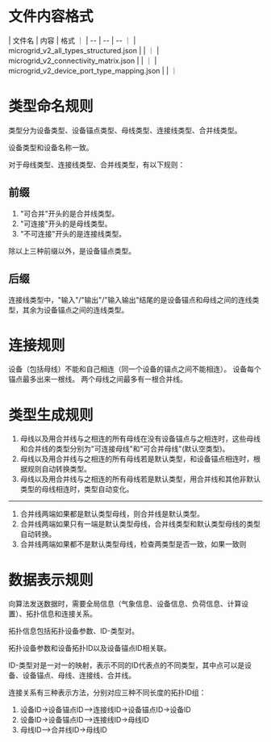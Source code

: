 # 文件内容格式

|  文件名  |  内容  | 格式 ｜
| -- | -- | -- ｜
| microgrid_v2_all_types_structured.json |    |    ｜
| microgrid_v2_connectivity_matrix.json |    |    ｜
| microgrid_v2_device_port_type_mapping.json |    |    ｜
# 类型命名规则

类型分为设备类型、设备锚点类型、母线类型、连接线类型、合并线类型。

设备类型和设备名称一致。

对于母线类型、连接线类型、合并线类型，有以下规则：

## 前缀

1. "可合并"开头的是合并线类型。
2. "可连接"开头的是母线类型。
3. "不可连接"开头的是连接线类型。

除以上三种前缀以外，是设备锚点类型。

## 后缀

连接线类型中，"输入"/"输出"/"输入输出"结尾的是设备锚点和母线之间的连线类型，其余为设备锚点之间的连线类型。

# 连接规则

设备（包括母线）不能和自己相连（同一个设备的锚点之间不能相连）。
设备每个锚点最多出来一根线。
两个母线之间最多有一根合并线。

# 类型生成规则

1. 母线以及用合并线与之相连的所有母线在没有设备锚点与之相连时，这些母线和合并线的类型分别为"可连接母线"和"可合并母线"(默认空类型)。
2. 母线以及用合并线与之相连的所有母线若是默认类型，和设备锚点相连时，根据规则自动转换类型。
3. 母线以及用合并线与之相连的所有母线若是默认类型，用合并线和其他非默认类型的母线相连时，类型自动变化。

----

1. 合并线两端如果都是默认类型母线，则合并线是默认类型。
2. 合并线两端如果只有一端是默认类型母线，合并线类型和默认类型母线的类型自动转换。
3. 合并线两端如果都不是默认类型母线，检查两类型是否一致，如果一致则

# 数据表示规则

向算法发送数据时，需要全局信息（气象信息、设备信息、负荷信息、计算设置）、拓扑信息和连接关系。

拓扑信息包括拓扑设备参数、ID-类型对。

拓扑设备参数和设备拓扑ID以及设备锚点ID相关联。

ID-类型对是一对一的映射，表示不同的ID代表点的不同类型，其中点可以是设备、设备锚点、母线、连接线、合并线。

连接关系有三种表示方法，分别对应三种不同长度的拓扑ID组：

1. 设备ID->设备锚点ID—>连接线ID->设备锚点ID->设备ID
1. 设备ID->设备锚点ID—>连接线ID->母线ID
1. 母线ID—>合并线ID->母线ID